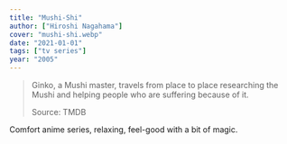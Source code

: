 ```yaml
---
title: "Mushi-Shi"
author: ["Hiroshi Nagahama"]
cover: "mushi-shi.webp"
date: "2021-01-01"
tags: ["tv series"]
year: "2005"
---
```


> Ginko, a Mushi master, travels from place to place researching the Mushi and helping people who are suffering because of it.
>
> Source: TMDB

Comfort anime series, relaxing, feel-good with a bit of magic.
